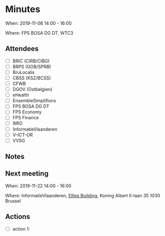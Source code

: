 # Minutes

When: 2019-11-08 14:00 - 16:00

Where: FPS BOSA DG DT, WTC3

## Attendees
- [ ] BRIC (CIRB/CIBG)
- [ ] BRPS (GOB/SPRB)
- [ ] BruLocalis
- [ ] CBSS (KSZ/BCSS)
- [ ] CFWB
- [ ] DGOV (Ostbelgien)
- [ ] eHealth
- [ ] EnsembleSimplifions
- [ ] FPS BOSA DG DT
- [ ] FPS Economy
- [ ] FPS Finance
- [ ] IMIO
- [ ] InformatieVlaanderen
- [ ] V-ICT-OR
- [ ] VVSG

## Notes

## Next meeting

When: 2019-11-22 14:00 - 16:00

Where: InformatieVlaanderen, [Ellips Building](https://www.vlaanderen.be/vlaamse-overheid/gebouwen/ellipsgebouw), Koning Albert II-laan 35 1030 Brussel

## Actions
- [ ] action 1: 
